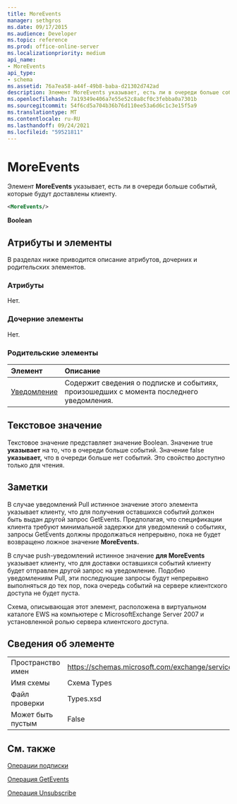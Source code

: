 ```yaml
---
title: MoreEvents
manager: sethgros
ms.date: 09/17/2015
ms.audience: Developer
ms.topic: reference
ms.prod: office-online-server
ms.localizationpriority: medium
api_name:
- MoreEvents
api_type:
- schema
ms.assetid: 76a7ea58-a44f-49b8-baba-d21302d742ad
description: Элемент MoreEvents указывает, есть ли в очереди больше событий, которые будут доставлены клиенту.
ms.openlocfilehash: 7a19349e406a7e55e52c8a8cf0c3febba0a7301b
ms.sourcegitcommit: 54f6cd5a704b36b76d110ee53a6d6c1c3e15f5a9
ms.translationtype: MT
ms.contentlocale: ru-RU
ms.lasthandoff: 09/24/2021
ms.locfileid: "59521811"
---
```

# <a name="moreevents"></a>MoreEvents

Элемент **MoreEvents** указывает, есть ли в очереди больше событий, которые будут доставлены клиенту. 
  
```xml
<MoreEvents/>
```

 **Boolean**
## <a name="attributes-and-elements"></a>Атрибуты и элементы

В разделах ниже приводится описание атрибутов, дочерних и родительских элементов.
  
### <a name="attributes"></a>Атрибуты

Нет.
  
### <a name="child-elements"></a>Дочерние элементы

Нет.
  
### <a name="parent-elements"></a>Родительские элементы

|**Элемент**|**Описание**|
|:-----|:-----|
|[Уведомление](notification-ex15websvcsotherref.md) <br/> |Содержит сведения о подписке и событиях, произошедших с момента последнего уведомления.  <br/> |
   
## <a name="text-value"></a>Текстовое значение

Текстовое значение представляет значение Boolean. Значение true **указывает** на то, что в очереди больше событий. Значение false **указывает,** что в очереди больше нет событий. Это свойство доступно только для чтения. 
  
## <a name="remarks"></a>Заметки

В случае уведомлений Pull  истинное значение этого элемента указывает клиенту, что для получения оставшихся событий должен быть выдан другой запрос GetEvents. Предполагая, что спецификации клиента требуют минимальной задержки для уведомлений о событиях, запросы GetEvents должны продолжаться непрерывно, пока не будет возвращено ложное значение  **MoreEvents.** 
  
В случае push-уведомлений  истинное значение **для MoreEvents** указывает клиенту, что для доставки оставшихся событий клиенту будет отправлен другой запрос на уведомление. Подобно уведомлениям Pull, эти последующие запросы будут непрерывно выполняться до тех пор, пока очередь событий на сервере клиентского доступа не будет пуста. 
  
Схема, описывающая этот элемент, расположена в виртуальном каталоге EWS на компьютере с MicrosoftExchange Server 2007 и установленной ролью сервера клиентского доступа.
  
## <a name="element-information"></a>Сведения об элементе

|||
|:-----|:-----|
|Пространство имен  <br/> |https://schemas.microsoft.com/exchange/services/2006/types  <br/> |
|Имя схемы  <br/> |Схема Types  <br/> |
|Файл проверки  <br/> |Types.xsd  <br/> |
|Может быть пустым  <br/> |False  <br/> |
   
## <a name="see-also"></a>См. также



[Операции подписки](subscribe-operation.md)
  
[Операция GetEvents](getevents-operation.md)
  
[Операция Unsubscribe](unsubscribe-operation.md)


